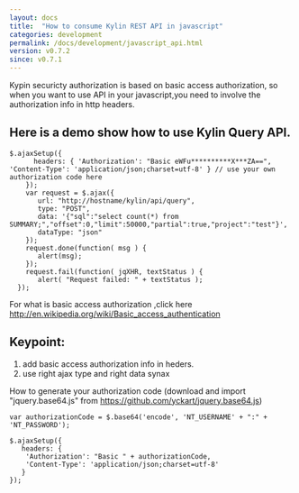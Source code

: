 ```yaml
---
layout: docs
title:  "How to consume Kylin REST API in javascript"
categories: development
permalink: /docs/development/javascript_api.html
version: v0.7.2
since: v0.7.1
---
```

Kypin securicty authorization is based on basic access authorization, so when you want to use API in your javascript,you need to involve the authorization info in http headers.

## Here is a demo show how to use Kylin Query API.
```
$.ajaxSetup({
      headers: { 'Authorization': "Basic eWFu**********X***ZA==", 'Content-Type': 'application/json;charset=utf-8' } // use your own authorization code here
    });
    var request = $.ajax({
       url: "http://hostname/kylin/api/query",
       type: "POST",
       data: '{"sql":"select count(*) from SUMMARY;","offset":0,"limit":50000,"partial":true,"project":"test"}',
       dataType: "json"
    });
    request.done(function( msg ) {
       alert(msg);
    }); 
    request.fail(function( jqXHR, textStatus ) {
       alert( "Request failed: " + textStatus );
  });

```


For what is basic access authorization ,click here http://en.wikipedia.org/wiki/Basic_access_authentication

## Keypoint:
1. add basic access authorization info in heders.
2. use right ajax type and right data synax

How to generate your authorization code (download and import "jquery.base64.js" from https://github.com/yckart/jquery.base64.js)

```
var authorizationCode = $.base64('encode', 'NT_USERNAME' + ":" + 'NT_PASSWORD');
 
$.ajaxSetup({
   headers: { 
    'Authorization': "Basic " + authorizationCode, 
    'Content-Type': 'application/json;charset=utf-8' 
   }
});
```
